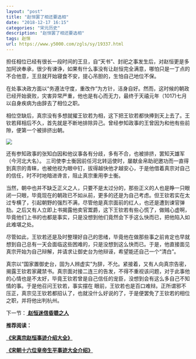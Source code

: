 ```yaml
---
layout: "post"
title: "赵恒罢了相还要选相"
date: "2018-12-17 16:15"
categories: "宋元历史"
description: "赵恒罢了相还要选相"
tags: 赵恒
url: https://www.y5000.com/zgls/sy/19337.html
---
```






担任相位已经有很长一段时间的王旦，自“天书”、封祀之事发生后，对赵恒更是多加阿谀奉承，很少有谏诤，如果有什么事没有让赵恒完全满意，哪怕只是一丁点的不合他意，王旦就开始寝食不安，提心吊胆的，生怕自己地位不保。

在处事决政方面以“务遵法守度，重改作”为方针，洁身自好。然而，这时候的朝政已经开始衰败，灾害异常严重，他也是有心而无力，最终于天禧元年（1017)七月以自身疾病为由辞去了相位之职。

相位空缺后，真宗没有多想就擢王钦若为相，这下把王钦若都快捧到天上去了。王钦若拜相后不久，首先就是不断地排除异己。曾经参知政事的王曾因为和他有些前隙，便第一个被排挤出朝。

![](https://img.y5000.com/uploads/allimg/170414/8-1F414133115356.jpg)

还有参知政事的张知白因和他议事各有分歧，多有不合，也被排挤，罢知天雄军（今河北大名）。
三司使李士衡因前任河北转运使时，屡献金帛助祀邀功而一直得到真宗的青睐，也被他视为眼中钉，拔得越快他才越安心，于是他借着真宗对自己的信任，时不时地暗进谗言，阻止真宗重用李士衡。

当然，朝中也并不缺乏正义之人，只要不是太过分的，那些正义的人也是睁一只眼闭一只眼，毕竟现在的朝政已不如从前，更多的还是为自己考虑。但王钦若实在太过专横了，引起朝野的强烈不满，尽管他是真宗面前的红人，也还是遭到谏官弹劾。之后又有人立即上书揭露他卖官鬻爵，这下王钦若有些心慌了，做贼心虚啊，毕竟他们上书的也都是事实，只是没想到他们竟然会下手这么快而已，把他陷入如此难堪之处。

尽管如此，王钦若还是及时整理好自己的思绪，毕竟他在做那些事之前肯定也早就想到自己总有一天会面临这些困难的，只是没想到这么快而已。于是，他直接面见真宗开始为自己辩解，并请求让御史台为他辩诬，希望能还自己一个“清白”。

真宗以“国家置御史台，固为人辨虚实”为辞，不允。紧接着，又有人向真宗告密，揭露王钦若家藏禁书。真宗面对接二连三的告发，不得不重视该问题，对于此事他的心情也是不太好，毕竟王钦若曾是自己信任的宠臣，没想到会有这么多自己不知情的事。于是他召问王钦若，事实摆在
眼前，王钦若也是百口难辩。正所谓邪不压正，真宗见王钦若都招认了，也就没什么好说的了，于是便罢免了王钦若的相位之职，并将他出判杭州。

下一节：[ **赵恒迷信昏聩之人**](https://www.y5000.com/zgls/mrzj/19338.html?1492150270)

**推荐阅读：**

**[《宋真宗赵恒事迹介绍大全》](https://www.y5000.com/plus/view.php?aid=19339)**

[**《宋朝十六位皇帝生平事迹大全介绍》**](https://www.y5000.com/zgls/mq/19310.html?1492159860)
